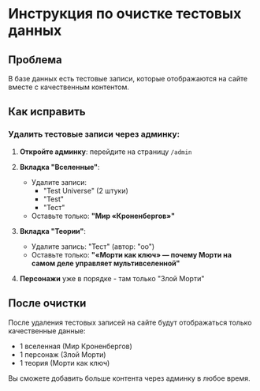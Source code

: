 # Инструкция по очистке тестовых данных

## Проблема
В базе данных есть тестовые записи, которые отображаются на сайте вместе с качественным контентом.

## Как исправить

### Удалить тестовые записи через админку:

1. **Откройте админку**: перейдите на страницу `/admin`

2. **Вкладка "Вселенные"**:
   - Удалите записи:
     - "Test Universe" (2 штуки)
     - "Test"
     - "Тест"
   - Оставьте только: **"Мир «Кроненбергов»"**

3. **Вкладка "Теории"**:
   - Удалите запись: "Тест" (автор: "оо")
   - Оставьте только: **"«Морти как ключ» — почему Морти на самом деле управляет мультивселенной"**

4. **Персонажи** уже в порядке - там только "Злой Морти"

## После очистки

После удаления тестовых записей на сайте будут отображаться только качественные данные:
- 1 вселенная (Мир Кроненбергов)
- 1 персонаж (Злой Морти)  
- 1 теория (Морти как ключ)

Вы сможете добавить больше контента через админку в любое время.
